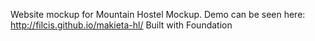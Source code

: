 Website mockup for Mountain Hostel Mockup. Demo can be seen here:
http://filcis.github.io/makieta-hl/
Built with Foundation
